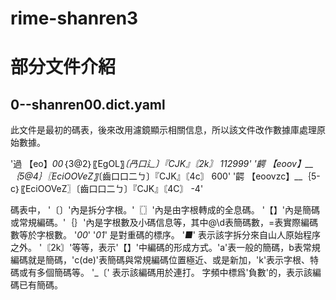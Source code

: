 # rime-shanren3 

# 部分文件介紹

## 0--shanren00.dict.yaml  
此文件是最初的碼表，後來改用濾鏡顯示相關信息，所以該文件改作數據庫處理原始數據。

   '過	【eo】_00_｛3@2｝〖EgOL〗_〔冎口辶〕『CJK』〘2k〙	112999'
   '齶	【eoov】__｛5@4｝〖EciOOVeZ〗_〔齒口口二ㄅ〕『CJK』〘4c〙	600'
   '齶	【eoovzc】__｛5-c｝〖EciOOVeZ〗〔齒口口二ㄅ〕『CJK』〘4C〙	-4'
    
碼表中，
'〔〕'內是拆分字根。'〖〗'內是由字根轉成的全息碼。
'【】'內是簡碼或常規編碼。'｛｝'內是字根數及小碼信息等，其中@\d表簡碼數，=表實際編碼數等於字根數。
'_00_' '_01_' 是對重碼的標序。
'_■_' 表示該字拆分來自山人原始程序之外。
'〘2k〙'等等，表示'【】'中編碼的形成方式。'a'表一般的簡碼，b表常規編碼就是簡碼，'c(de)'表簡碼與常規編碼位置極近、或是新加，'k'表示字根、特碼或有多個簡碼等。
'_〔' 表示該編碼用於連打。
字頻中標爲'負數'的，表示該編碼已有簡碼。

